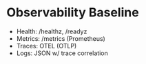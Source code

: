 # Observability Baseline
- Health: /healthz, /readyz
- Metrics: /metrics (Prometheus)
- Traces: OTEL (OTLP)
- Logs: JSON w/ trace correlation
